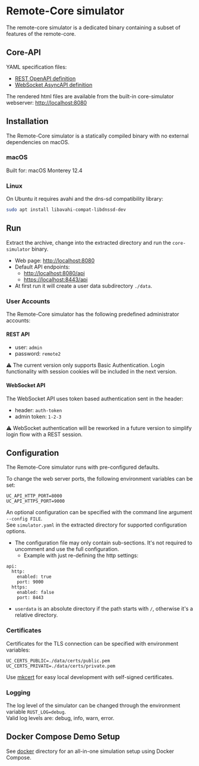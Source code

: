 # Remote-Core simulator

The remote-core simulator is a dedicated binary containing a subset of features of the remote-core.

## Core-API

YAML specification files:

- [REST OpenAPI definition](core-api/rest/openapi.yaml)
- [WebSocket AsyncAPI definition](core-api/websocket/asyncapi.yaml)

The rendered html files are available from the built-in core-simulator webserver: <http://localhost:8080>

## Installation

The Remote-Core simulator is a statically compiled binary with no external dependencies on macOS.  

### macOS

Built for: macOS Monterey 12.4

### Linux

On Ubuntu it requires avahi and the dns-sd compatibility library:
```bash
sudo apt install libavahi-compat-libdnssd-dev
```

## Run

Extract the archive, change into the extracted directory and run the `core-simulator` binary.

- Web page: <http://localhost:8080>
- Default API endpoints:
  - <http://localhost:8080/api>
  - <https://localhost:8443/api>
- At first run it will create a user data subdirectory `./data`.

### User Accounts

The Remote-Core simulator has the following predefined administrator accounts:

#### REST API

- user: `admin`
- password: `remote2`

⚠️ The current version only supports Basic Authentication. Login functionality with session cookies will be included in
the next version.

#### WebSocket API

The WebSocket API uses token based authentication sent in the header:

- header: `auth-token`
- admin token: `1-2-3`

⚠️ WebSocket authentication will be reworked in a future version to simplify login flow with a REST session.

## Configuration

The Remote-Core simulator runs with pre-configured defaults.

To change the web server ports, the following environment variables can be set:
```
UC_API_HTTP_PORT=8000
UC_API_HTTPS_PORT=9000
```

An optional configuration can be specified with the command line argument `--config FILE`.  
See `simulator.yaml` in the extracted directory for supported configuration options.

- The configuration file may only contain sub-sections. It's not required to uncomment and use the full configuration.
  - Example with just re-defining the http settings:

```
api:
  http:
    enabled: true
    port: 9000
  https:
    enabled: false
    port: 8443
```
- `userdata` is an absolute directory if the path starts with `/`, otherwise it's a relative directory.

### Certificates

Certificates for the TLS connection can be specified with environment variables:

```
UC_CERTS_PUBLIC=./data/certs/public.pem
UC_CERTS_PRIVATE=./data/certs/private.pem
```

Use [mkcert](https://github.com/FiloSottile/mkcert) for easy local development with self-signed certificates.

### Logging

The log level of the simulator can be changed through the environment variable `RUST_LOG=debug`.  
Valid log levels are: debug, info, warn, error.

## Docker Compose Demo Setup

See [docker](docker) directory for an all-in-one simulation setup using Docker Compose.
